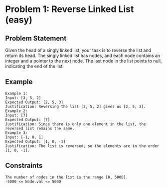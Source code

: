 # Problem 1: Reverse Linked List (easy)

## Problem Statement

Given the head of a singly linked list, your task is to reverse the list and
return its head. The singly linked list has nodes, and each node contains an
integer and a pointer to the next node. The last node in the list points to
null, indicating the end of the list.

## Example

```text
Example 1:
Input: [3, 5, 2]
Expected Output: [2, 5, 3]
Justification: Reversing the list [3, 5, 2] gives us [2, 5, 3].
Example 2:
Input: [7]
Expected Output: [7]
Justification: Since there is only one element in the list, the reversed list remains the same.
Example 3:
Input: [-1, 0, 1]
Expected Output: [1, 0, -1]
Justification: The list is reversed, so the elements are in the order [1, 0, -1].
```

## Constraints

```text
The number of nodes in the list is the range [0, 5000].
-5000 <= Node.val <= 5000
```
